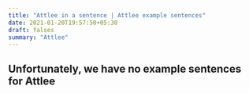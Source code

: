 ```yaml
---
title: "Attlee in a sentence | Attlee example sentences"
date: 2021-01-20T19:57:50+05:30
draft: falses
summary: "Attlee"
---
```

## Unfortunately, we have no example sentences for Attlee                 
